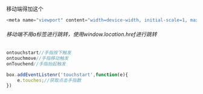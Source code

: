 移动端得加这个

```javascript
<meta name="viewport" content="width=device-width, initial-scale=1, maximum-scale=1, user-scalable=no">
```

###### 移动端不用a标签进行跳转，使用window.location.href进行跳转

```JavaScript
ontouchstart//手指按下触发
ontouchmove//手指移动触发
onTouchend//手指抬起触发
```

```javascript
box.addEventListenr('touchstart',function(e){
    e.touches;//获取点击手指数
})
```

